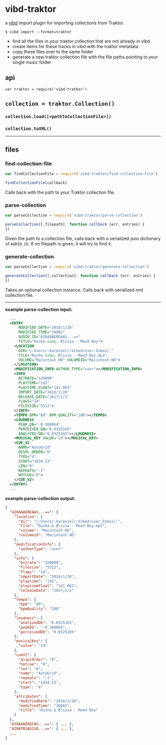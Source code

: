 # vibd-traktor

a [vibd](https://github.com/vibedrive/vibd) import plugin for importing collections from Traktor.

```shell
$ vibd import --format=traktor
```

- find all the files in your traktor collection that are not already in vibd
- create items for these tracks in vibd with the traktor metadata
- copy these files over to the same folder
- generate a new traktor collection file with the file paths pointing to your single music folder


## api

`var traktor = require('vibd-tratkor')`

## `collection = traktor.Collection()`


### `collection.load([<pathToCollectionFile>])`


### `collection.toXML()`

---
## files

### find-collection-file

```js
var findCollectionFile = require('vibd-traktor/find-collection-file')

findCollectionFile(callback)
```

Calls back with the path to your Traktor collection file.

### parse-collection

```js
var parseCollection = require('vibd-traktor/parse-collection')

parseCollection([,filepath], function callback (err, entries) {
})
```

Given the path to a collection file, calls back with a serialized json dictionary of `AUDIO_ID`. 
If no filepath is given, it will try to find it. 


### generate-collection

```js
var parseCollection = require('vibd-traktor/generate-collection')

generateCollection([,collection], function callback (err, entries) {
})
```
Takes an optional collection instance.
Calls back with serialized nml collection file.

---

**example parse-collection input:**

```xml
  ...
  <ENTRY 
      MODIFIED_DATE="2018/1/28" 
      MODIFIED_TIME="10082" 
      AUDIO_ID="AI0AAAEREAAS...==" 
      TITLE="Rusha &amp; Blizza - Mood Boy">
    <LOCATION 
      DIR="/:Users/:kareniel/:Vibedrive/:Inbox/:" 
      FILE="Rusha &amp; Blizza - Mood Boy.mp3" 
      VOLUME="Macintosh HD" VOLUMEID="Macintosh HD">  
    </LOCATION>
    <MODIFICATION_INFO AUTHOR_TYPE="user"></MODIFICATION_INFO>
    <INFO 
      BITRATE="320000" 
      PLAYTIME="142" 
      PLAYTIME_FLOAT="141.061" 
      IMPORT_DATE="2018/1/28" 
      RELEASE_DATE="2017/1/1" 
      FLAGS="14" 
      FILESIZE="5512">  
    </INFO>
    <TEMPO BPM="60" BPM_QUALITY="100"></TEMPO>
    <LOUDNESS 
      PEAK_DB="-0.308064" 
      PERCEIVED_DB="0.0325165" 
      ANALYZED_DB="0.0325165"></LOUDNESS>
    <MUSICAL_KEY VALUE="19"></MUSICAL_KEY>
    <CUE_V2 
      NAME="AutoGrid" 
      DISPL_ORDER="0" 
      TYPE="4" 
      START="1034.23" 
      LEN="0" 
      REPEATS="-1" 
      HOTCUE="0">
    </CUE_V2>
  </ENTRY>
  ...
```

**example parse-collection output:**

```json
{
  "AI0AAAEREAAS...==": {
    "location": {
      "dir": "/:Users/:kareniel/:Vibedrive/:Inbox/:",
      "file": "Rusha & Blizza - Mood Boy.mp3",
      "volume": "Macintosh HD",
      "volumeid": "Macintosh HD"
    },
    "modificationInfo": {
      "authorType": "user"
    },
    "info": {
      "bitrate": "320000",
      "filesize": "5512",
      "flags": "14",
      "importDate": "2018/1/28",
      "playtime": "142",
      "playtimeFloat": "141.061",
      "releaseDate": "2017/1/1"
    },
    "tempo": {
      "bpm": "60",
      "bpmQuality": "100"
    },
    "loudness": {
      "analyzedDb": "0.0325165",
      "peakDb": "-0.308064",
      "perceivedDb": "0.0325165"
    },
    "musicalKey": {
      "value": "19"
    },
    "cueV2": {
      "displOrder": "0",
      "hotcue": "0",
      "len": "0",
      "name": "AutoGrid",
      "repeats": "-1",
      "start": "1034.23",
      "type": "4"
    },
    "attributes": {
      "modifiedDate": "2018/1/28",
      "modifiedTime": "10082",
      "title": "Rusha & Blizza - Mood Boy"
    }
  },
  "AI0AAAERDFAS...==": { ... },
  "AI0ATRSADIUO...==": { ... },
  ...
}
```
